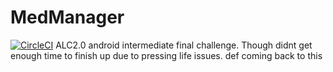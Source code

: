 # MedManager

[![CircleCI](https://circleci.com/gh/haybankz/MedManager/tree/master.svg?style=svg)](https://circleci.com/gh/haybankz/MedManager/tree/master)
ALC2.0 android intermediate final challenge. Though didnt get enough time to finish up due to pressing life issues. def coming back to this
